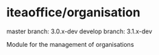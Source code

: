 iteaoffice/organisation
======================

master branch: 3.0.x-dev
develop branch: 3.1.x-dev

Module for the management of organisations
